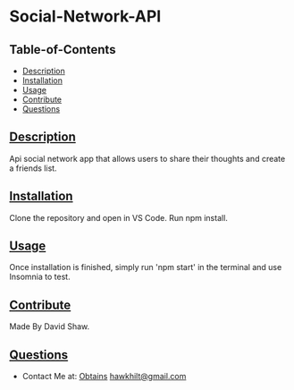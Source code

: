 # Social-Network-API

## Table-of-Contents
  * [Description](#description)
  * [Installation](#installation)
  * [Usage](#usage)
  * [Contribute](#contribute)
  * [Questions](#questions)
  
  ## [Description](#table-of-contents)
  Api social network app that allows users to share their thoughts and create a friends list.

  ## [Installation](#table-of-contents)
  Clone the repository and open in VS Code.
  Run npm install.

  ## [Usage](#table-of-contents)
  Once installation is finished, simply run 'npm start' in the terminal and use Insomnia to test.

  ## [Contribute](#table-of-contents)
  Made By David Shaw.

  ## [Questions](#table-of-contents)
  * Contact Me at:
  [Obtains](https://github.com/Obtains)
  hawkhilt@gmail.com